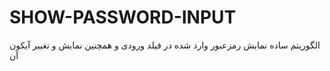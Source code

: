 # SHOW-PASSWORD-INPUT
الگوریتم ساده نمایش رمزعبور وارد شده در فیلد ورودی و همچنین نمایش و تغییر آیکون آن
